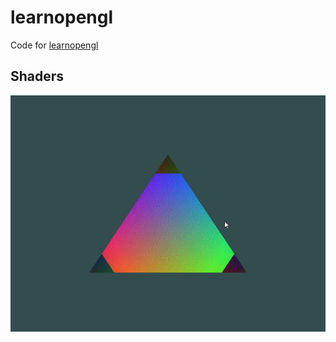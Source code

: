 # learnopengl

Code for [learnopengl](https://learnopengl.com)

## Shaders

![Shader magic](demo/shaders.gif)
